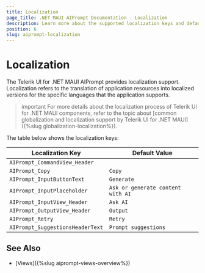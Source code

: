 ```yaml
---
title: Localization
page_title: .NET MAUI AIPrompt Documentation - Localization
description: Learn more about the supported localization keys and default values provided by the Telerik UI for .NET MAUI AIPrompt control.
position: 6
slug: aiprompt-localization
---
```


# Localization

The Telerik UI for .NET MAUI AIPrompt provides localization support. Localization refers to the translation of application resources into localized versions for the specific languages that the application supports.

>important For more details about the localization process of Telerik UI for .NET MAUI components, refer to the topic about [common globalization and localization support by Telerik UI for .NET MAUI]({%slug globalization-localization%}).

The table below shows the localization keys:

| Localization Key | Default Value |
| ----------------- | ------------- |
| `AIPrompt_CommandView_Header` | |
| `AIPrompt_Copy` | `Copy` |
| `AIPrompt_InputButtonText` | `Generate` |
| `AIPrompt_InputPlaceholder` | `Ask or generate content with AI` |
| `AIPrompt_InputView_Header` | `Ask AI` |
| `AIPrompt_OutputView_Header` | `Output` |
| `AIPrompt_Retry` | `Retry` |
| `AIPrompt_SuggestionsHeaderText` | `Prompt suggestions` |

## See Also

- [Views]({%slug aiprompt-views-overview%})
